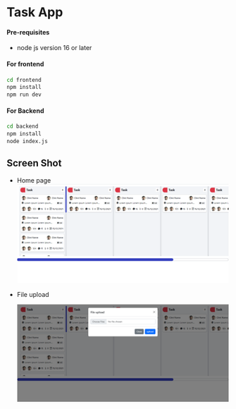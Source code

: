 # Task App

#### Pre-requisites

- node js version 16 or later

#### For frontend

```sh
cd frontend
npm install
npm run dev
```

#### For Backend

```sh
cd backend
npm install
node index.js
```

## Screen Shot

- Home page
  ![front page](./screenshot/Screenshot%201.png)

- File upload

  ![file upload](./screenshot/Screenshot_2.png)
